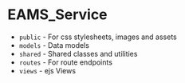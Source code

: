 # EAMS_Service

- `public` - For css stylesheets, images and assets
- `models` - Data models
- `shared` - Shared classes and utilities
- `routes` - For route endpoints
- `views`  - ejs Views
  